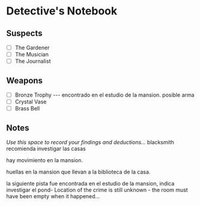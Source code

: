 # Detective's Notebook

## Suspects
- [ ] The Gardener
- [ ] The Musician
- [ ] The Journalist

## Weapons
- [ ] Bronze Trophy --- encontrado en el estudio de la mansion. posible arma
- [ ] Crystal Vase
- [ ] Brass Bell

## Notes
*Use this space to record your findings and deductions...*
blacksmith recomienda investigar las casas

hay movimiento en la mansion.

huellas en la mansion que llevan a la biblioteca de la casa.

la siguiente pista fue encontrada en el estudio de la mansion, indica investigar
el pond-
Location of the crime is still unknown - the room must have been empty when it happened...
